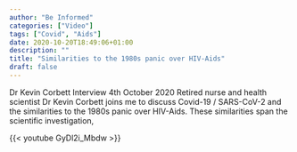 ```yaml
---
author: "Be Informed"
categories: ["Video"]
tags: ["Covid", "Aids"]
date: 2020-10-20T18:49:06+01:00
description: ""
title: "Similarities to the 1980s panic over HIV-Aids"
draft: false
---
```


Dr Kevin Corbett Interview 4th October 2020
Retired nurse and health scientist Dr Kevin Corbett joins me to discuss Covid-19 / SARS-CoV-2 and the similarities to the 1980s panic over HIV-Aids. These similarities span the scientific investigation, 

{{< youtube GyDl2i_Mbdw >}}